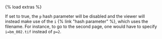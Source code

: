 {% load extras %}

If set to true, the `p` hash parameter will be disabled and the viewer will
instead make use of the `i` {% link "hash parameter" %}, which uses
the filename. For instance, to go to the second page, one would have to specify
`i=bm_002.tif` instead of `p=2`.
